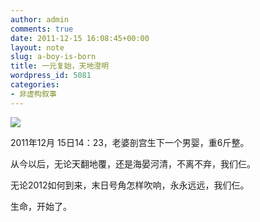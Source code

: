 ```yaml
---
author: admin
comments: true
date: 2011-12-15 16:08:45+00:00
layout: note
slug: a-boy-is-born
title: 一元复始，天地澄明
wordpress_id: 5081
categories:
- 非虚构叙事
---
```


[![](http://farm8.staticflickr.com/7172/6519977491_719e2587f9.jpg)](http://www.flickr.com/photos/lookoo/6519977491/)

2011年12月 15日14：23，老婆剖宫生下一个男婴，重6斤整。

从今以后，无论天翻地覆，还是海晏河清，不离不弃，我们仨。

无论2012如何到来，末日号角怎样吹响，永永远远，我们仨。

生命，开始了。



